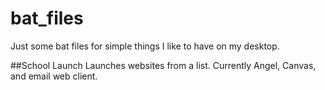# bat_files
Just some bat files for simple things I like to have on my desktop.

##School Launch
Launches websites from a list. Currently Angel, Canvas, and email web client.
